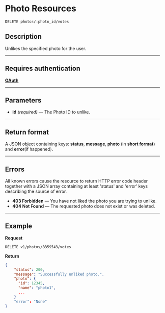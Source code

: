 # Photo Resources

    DELETE photos/:photo_id/votes

## Description
Unlikes the specified photo for the user.

***

## Requires authentication
**[OAuth][]**

***

## Parameters

- **id** _(required)_ — The Photo ID to unlike.

***

## Return format
A JSON object containing keys: **status**, **message**, **photo** (in **[short format][]**) and **error**(if happened).

***

## Errors
All known errors cause the resource to return HTTP error code header together with a JSON array containing at least 'status' and 'error' keys describing the source of error.

- **403 Forbidden** — You have not liked the photo you are trying to unlike.
- **404 Not Found** — The requested photo does not exist or was deleted.

***

## Example
**Request**

    DELETE v1/photos/8359543/votes

**Return**
``` json
{
    "status": 200,
    "message": "Successfully unliked photo.",
    "photo": {
      "id": 12345,
      "name": "photo1",
      ...
    }
    "error": "None"
}
```

[OAuth]: https://github.com/500px/api-documentation/tree/master/authentication
[short format]: https://github.com/500px/api-documentation/blob/master/basics/formats_and_terms.md#short-format